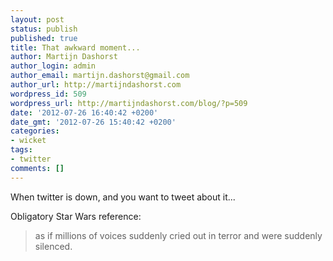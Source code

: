 ```yaml
---
layout: post
status: publish
published: true
title: That awkward moment...
author: Martijn Dashorst
author_login: admin
author_email: martijn.dashorst@gmail.com
author_url: http://martijndashorst.com
wordpress_id: 509
wordpress_url: http://martijndashorst.com/blog/?p=509
date: '2012-07-26 16:40:42 +0200'
date_gmt: '2012-07-26 15:40:42 +0200'
categories:
- wicket
tags:
- twitter
comments: []
---
```

<p>When twitter is down, and you want to tweet about it...</p>
<p>Obligatory Star Wars reference:</p>
<blockquote><p>as if millions of voices suddenly cried out in terror and were suddenly silenced.</p></blockquote>
